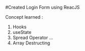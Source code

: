 #Created Login Form using ReacJS

Concept learned :

1) Hooks
2) useState
3) Spread Operator ...
4) Array Destructing 


